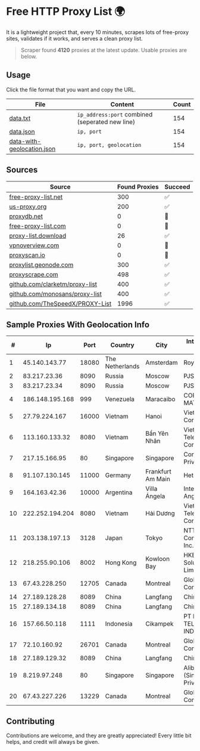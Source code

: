 
# Free HTTP Proxy List 🌍

It is a lightweight project that, every 10 minutes, scrapes lots of free-proxy sites, validates if it works, and serves a clean proxy list.


> Scraper found **4120** proxies at the latest update. Usable proxies are below.

## Usage

Click the file format that you want and copy the URL.


|File|Content|Count|
|----|-------|-----|
|[data.txt](https://raw.githubusercontent.com/themiralay/Proxy-List-World/master/data.txt)|`ip_address:port` combined (seperated new line)|154|
|[data.json](https://raw.githubusercontent.com/themiralay/Proxy-List-World/master/data.json)|`ip, port`|154|
|[data-with-geolocation.json](https://raw.githubusercontent.com/themiralay/Proxy-List-World/master/data-with-geolocation.json)|`ip, port, geolocation`|154|

## Sources

|Source|Found Proxies|Succeed|
|------|-------------|-------|
|[free-proxy-list.net](https://free-proxy-list.net)|300|✅|
|[us-proxy.org](https://www.us-proxy.org)|200|✅|
|[proxydb.net](http://proxydb.net)|0|🚫|
|[free-proxy-list.com](https://free-proxy-list.com/?page=&port=&type%5B%5D=http&type%5B%5D=https&up_time=0&search=Search)|0|🚫|
|[proxy-list.download](https://www.proxy-list.download/HTTP)|26|✅|
|[vpnoverview.com](https://vpnoverview.com/privacy/anonymous-browsing/free-proxy-servers)|0|🚫|
|[proxyscan.io](https://www.proxyscan.io)|0|🚫|
|[proxylist.geonode.com](https://proxylist.geonode.com/api/proxy-list?limit=300&page=1&sort_by=lastChecked&sort_type=desc&protocols=http,https)|300|✅|
|[proxyscrape.com](https://api.proxyscrape.com/v2/?request=displayproxies&protocol=http&timeout=10000&country=all&ssl=all&anonymity=all)|498|✅|
|[github.com/clarketm/proxy-list](https://raw.githubusercontent.com/clarketm/proxy-list/master/proxy-list-raw.txt)|400|✅|
|[github.com/monosans/proxy-list](https://raw.githubusercontent.com/monosans/proxy-list/main/proxies/http.txt)|400|✅|
|[github.com/TheSpeedX/PROXY-List](https://raw.githubusercontent.com/TheSpeedX/PROXY-List/master/http.txt)|1996|✅|


## Sample Proxies With Geolocation Info

|#|Ip|Port|Country|City|Internet Service Provider|
|-|--|----|-------|----|-------------------------|
|1|45.140.143.77|18080|The Netherlands|Amsterdam|RoyaleHosting BV|
|2|83.217.23.36|8090|Russia|Moscow|PJSC Rostelecom|
|3|83.217.23.34|8090|Russia|Moscow|PJSC Rostelecom|
|4|186.148.195.168|999|Venezuela|Maracaibo|CORPORACION MATRIX TV, C.A.|
|5|27.79.224.167|16000|Vietnam|Hanoi|Viettel Corporation|
|6|113.160.133.32|8080|Vietnam|Bẩn Yên Nhân|VietNam Post and Telecom Corporation|
|7|217.15.166.95|80|Singapore|Singapore|Contabo Asia Private Limited|
|8|91.107.130.145|11000|Germany|Frankfurt Am Main|Hetzner Online AG|
|9|164.163.42.36|10000|Argentina|Villa Ángela|Interret Villa Angela SRL|
|10|222.252.194.204|8080|Vietnam|Hải Dương|VietNam Post and Telecom Corporation|
|11|203.138.197.13|3128|Japan|Tokyo|NTT PC Communications, Inc.|
|12|218.255.90.106|8002|Hong Kong|Kowloon Bay|HKBN Enterprise Solutions HK Limited|
|13|67.43.228.250|12705|Canada|Montreal|GloboTech Communications|
|14|27.189.128.28|8089|China|Langfang|Chinanet|
|15|27.189.134.18|8089|China|Langfang|Chinanet|
|16|157.66.50.118|1111|Indonesia|Cikampek|PT BARAYA TELEKOMUNIKASI INDONESIA|
|17|72.10.160.92|26701|Canada|Montreal|GloboTech Communications|
|18|27.189.129.32|8089|China|Langfang|Chinanet|
|19|8.219.97.248|80|Singapore|Singapore|Alibaba Cloud (Singapore) Private Limited|
|20|67.43.227.226|13229|Canada|Montreal|GloboTech Communications|



## Contributing

Contributions are welcome, and they are greatly appreciated! Every
little bit helps, and credit will always be given.


